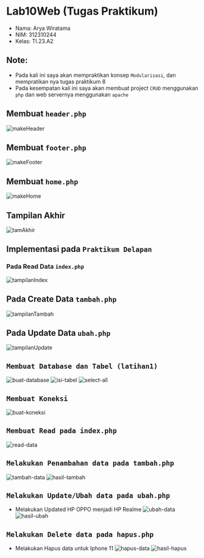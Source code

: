# Lab10Web (Tugas Praktikum)
- Nama: Arya Wiratama  
- NIM: 312310244  
- Kelas: TI.23.A2  

## Note:
- Pada kali ini saya akan mempraktikan konsep `Modularisasi`, dan mempratikan nya tugas praktikum 8
- Pada kesempatan kali ini saya akan membuat project `CRUD` menggunakan `php` dan web servernya menggunakan `apache`

## Membuat `header.php`
![makeHeader](/screenshoot/makeheader.png)

## Membuat `footer.php`
![makeFooter](/screenshoot/makefooter.png)

## Membuat `home.php`
![makeHome](/screenshoot/makeHome.png)

## Tampilan Akhir
![tamAkhir](/screenshoot/modularfirst.png)

## Implementasi pada `Praktikum Delapan`
### Pada Read Data `index.php`
![tampilanIndex](/screenshoot/tampilanIndexFix.png)
## Pada Create Data `tambah.php`
![tampilanTambah](/screenshoot/tampilanTambahFix.png)
## Pada Update Data `ubah.php`
![tampilanUpdate](/screenshoot/tampilanUbahFix.png)

## `Membuat Database dan Tabel (latihan1)`
![buat-database](/screenshoot/make-table.png)
![isi-tabel](/screenshoot/tambah-value.png)
![select-all](/screenshoot/lihat-value.png)

## `Membuat Koneksi`
![buat-koneksi](/screenshoot/koneksi-berhasil.png)

## `Membuat Read pada index.php`
![read-data](/screenshoot/data-barang.png)

## `Melakukan Penambahan data pada tambah.php`
![tambah-data](/screenshoot/tambah-barang-asus.png)
![hasil-tambah](/screenshoot/hasil-tambah-barang.png)

## `Melakukan Update/Ubah data pada ubah.php`
- Melakukan Updated HP OPPO menjadi HP Realme
![ubah-data](/screenshoot/ubah-hp-oppo-jadi-realme.png)
![hasil-ubah](/screenshoot/hasil-ubah.png)

## `Melakukan Delete data pada hapus.php`
- Melakukan Hapus data untuk Iphone 11
![hapus-data](/screenshoot/hapus-ip-1.png)
![hasil-hapus](/screenshoot/hasil-hapus.png)